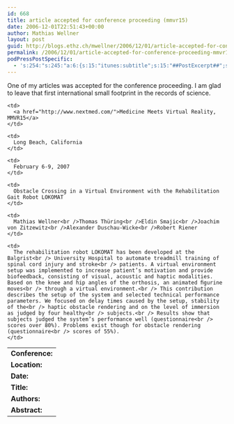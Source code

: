 ```yaml
---
id: 668
title: article accepted for conference proceeding (mmvr15)
date: 2006-12-01T22:51:43+00:00
author: Mathias Wellner
layout: post
guid: http://blogs.ethz.ch/mwellner/2006/12/01/article-accepted-for-conference-proceeding-mmvr15/
permalink: /2006/12/01/article-accepted-for-conference-proceeding-mmvr15/
podPressPostSpecific:
  - 's:254:"s:245:"a:6:{s:15:"itunes:subtitle";s:15:"##PostExcerpt##";s:14:"itunes:summary";s:15:"##PostExcerpt##";s:15:"itunes:keywords";s:17:"##WordPressCats##";s:13:"itunes:author";s:10:"##Global##";s:15:"itunes:explicit";s:2:"No";s:12:"itunes:block";s:2:"No";}";";'
---
```

One of my articles was accepted for the conference proceeding. I am glad to leave that first international small footprint in the records of science. 

<table>
  <tr>
    <td>
      <b>Conference:</b>
    </td>
    
    <td>
      <a href="http://www.nextmed.com/">Medicine Meets Virtual Reality, MMVR15</a>
    </td>
  </tr>
  
  <tr>
    <td>
      <b>Location:</b>
    </td>
    
    <td>
      Long Beach, California
    </td>
  </tr>
  
  <tr>
    <td>
      <b>Date:</b>
    </td>
    
    <td>
      February 6-9, 2007
    </td>
  </tr>
  
  <tr>
    <td>
      <b>Title:</b>
    </td>
    
    <td>
      Obstacle Crossing in a Virtual Environment with the Rehabilitation Gait Robot LOKOMAT
    </td>
  </tr>
  
  <tr>
    <td valign="&quot;top">
      <b>Authors:</b>
    </td>
    
    <td>
      Mathias Wellner<br />Thomas Thüring<br />Eldin Smajic<br />Joachim von Zitzewitz<br />Alexander Duschau-Wicke<br />Robert Riener
    </td>
  </tr>
  
  <tr>
    <td valign="&quot;top">
      <b>Abstract:</b>
    </td>
    
    <td>
      The rehabilitation robot LOKOMAT has been developed at the Balgrist<br /> University Hospital to automate treadmill training of spinal cord injury and stroke<br /> patients. A virtual environment setup was implemented to increase patient’s motivation and provide biofeedback, consisting of visual, acoustic and haptic modalities. Based on the knee and hip angles of the orthosis, an animated ﬁgurine moves<br /> through a virtual environment.<br /> This contribution describes the setup of the system and selected technical performance parameters. We focused on delay times caused by the setup, stability of the<br /> haptic obstacle rendering and on the level of immersion as judged by four healthy<br /> subjects.<br /> Results show that subjects judged the system’s performance well (questionnaire<br /> scores over 80%). Problems exist though for obstacle rendering (questionnaire<br /> scores of 55%).
    </td>
  </tr>
</table>